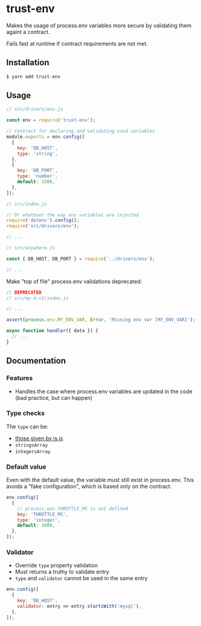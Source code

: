 # trust-env

Makes the usage of process.env variables more secure by validating them againt a contract.

Fails fast at runtime if contract requirements are not met.

## Installation

```bash
$ yarn add trust-env
```

## Usage

```js
// src/drivers/env.js

const env = require('trust-env');

// Contract for declaring and validating used variables
module.exports = env.config([
  {
    key: 'DB_HOST',
    type: 'string',
  },
  {
    key: 'DB_PORT',
    type: 'number',
    default: 3306,
  },
]);
```

```js
// src/index.js

// Or whatever the way env variables are injected
require('dotenv').config();
require('src/drivers/env');

// ...
```

```js
// src/anywhere.js

const { DB_HOST, DB_PORT } = require('../drivers/env');

// ...
```

Make "top of file" process.env validations deprecated:

```js
// DEPRECATED
// src/my-λ:v1/index.js

// ...

assert(process.env.MY_ENV_VAR, Error, 'Missing env var [MY_ENV_VAR]');

async function handler({ data }) {
  // ...
}
```

## Documentation

### Features

* Handles the case where process.env variables are updated in the code (bad practice, but can happen)

### Type checks

The `type` can be:

* [those given by is.js](https://github.com/arasatasaygin/is.js#type-checks)
* `stringsArray`
* `integersArray`

### Default value

Even with the default value, the variable must still exist in process.env.
This avoids a "fake configuration", which is based only on the contract.

```js
env.config([
  {
    // process.env.THROTTLE_MS is not defined
    key: 'THROTTLE_MS',
    type: 'integer',
    default: 1000,
  },
]);
```

### Validator

* Override `type` property validation
* Must returns a truthy to validate entry
* `type` and `validator` cannot be used in the same entry

```js
env.config([
  {
    key: 'DB_HOST',
    validator: entry => entry.startsWith('mysql'),
  },
]);
```
